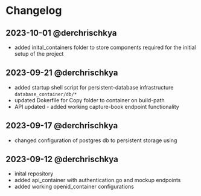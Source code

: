 # Changelog
## 2023-10-01 @derchrischkya
- added inital_containers folder to store components required for the initial setup of the project

## 2023-09-21 @derchrischkya
- added startup shell script for persistent-database infrastructure `database_container/db/*`
- updated Dokerfile for Copy folder to container on build-path
- API updated - added working capture-book endpoint functionality

## 2023-09-17 @derchrischkya
- changed configuration of postgres db to persistent storage using

## 2023-09-12 @derchrischkya
- inital repository
- added api_container with authentication.go and mockup endpoints
- added working openid_container configurations
